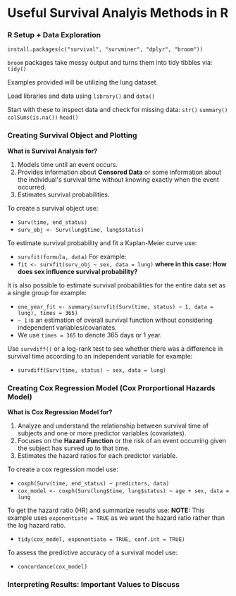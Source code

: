 # Useful Survival Analyis Methods in R

### R Setup + Data Exploration

`install.packages(c("survival", "survminer", "dplyr", "broom"))`

`broom` packages take messy output and turns them into tidy tibbles via: `tidy()`

Examples provided will be utilizing the lung dataset.

Load libraries and data using `library()` and `data()`

Start with these to inspect data and check for missing data:
`str()`
`summary()`
`colSums(is.na())`
`head()`

### Creating Survival Object and Plotting

**What is Survival Analysis for?**
1. Models time until an event occurs.
2. Provides information about **Censored Data** or some information about the individual's survival time without knowing exactly when the event occurred.
3. Estimates survival probabilities.

To create a survival object use: 
- `Surv(time, end_status)`
- `surv_obj <- Surv(lung$time, lung$status)`

To estimate survival probability and fit a Kaplan-Meier curve use: 
- `survfit(formula, data)`
For example: 
- `fit <- survfit(surv_obj ~ sex, data = lung)` **where in this case: How does sex influence survival probability?**

It is also possible to estimate survival probabilities for the entire data set as a single group for example:
- `one_year_fit <- summary(survfit(Surv(time, status) ~ 1, data = lung), times = 365)`
- `~ 1` is an estimation of overall survival function without considering independent variables/covariates.
- We use `times = 365` to denote 365 days or 1 year.

Use `survdiff()` or a log-rank test to see whether there was a difference in survival time according to an independent variable for example:
- `survdiff(Surv(time, status) ~ sex, data = lung)`

### Creating Cox Regression Model (Cox Prorportional Hazards Model)

**What is Cox Regression Model for?**
1. Analyze and understand the relationship between survival time of subjects and one or more predictor variables (covariates).
2. Focuses on the **Hazard Function** or the risk of an event occurring given the subject has surved up to that time.
3. Estimates the hazard ratios for each predictor variable.

To create a cox regression model use:
- `coxph(Surv(time, end_status) ~ predictors, data)`
- `cox_model <- coxph(Surv(lung$time, lung$status) ~ age + sex, data = lung`

To get the hazard ratio (HR) and summarize results use:
**NOTE:** This example uses `exponentiate = TRUE` as we want the hazard ratio rather than the log hazard ratio.
- `tidy(cox_model, exponentiate = TRUE, conf.int = TRUE)`

To assess the predictive accuracy of a survival model use:
- `concordance(cox_model)`

### Interpreting Results: Important Values to Discuss